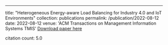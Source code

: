 ---
title: "Heterogeneous Energy-aware Load Balancing for Industry 4.0 and IoT Environments"
collection: publications
permalink: /publication/2022-08-12
date: 2022-08-12
venue: 'ACM Transactions on Management Information Systems TMIS'
[Download paper here](https://scholar.google.com/citations?view_op=view_citation&hl=en&user=CCckbEUAAAAJ&cstart=20&pagesize=80&citation_for_view=CCckbEUAAAAJ:9c2xU6iGI7YC)

citation count: 5.0